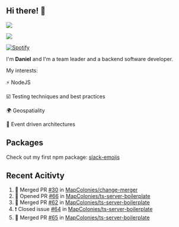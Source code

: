 ## Hi there! 👋
<p>
  <img src="https://i.imgur.com/agb7xe9.png" />
</p>
<p>
  <img src="https://github-readme-stats.vercel.app/api?username=syncush&theme=tokyonight">
</p>

[![Spotify](https://novatorem-rust.vercel.app/api/spotify)](https://open.spotify.com/user/syncush)

I'm **Daniel** and I'm a team leader and a backend software developer.

My interests:

⚡ NodeJS

☑️ Testing techniques and best practices

🌍 Geospatiality

🧠 Event driven architectures

## Packages
Check out my first npm package: [slack-emojis](https://www.npmjs.com/package/slack-emojis)

## Recent Acitivty
<!--START_SECTION:activity-->
1. 🎉 Merged PR [#30](https://github.com/MapColonies/change-merger/pull/30) in [MapColonies/change-merger](https://github.com/MapColonies/change-merger)
2. 💪 Opened PR [#66](https://github.com/MapColonies/ts-server-boilerplate/pull/66) in [MapColonies/ts-server-boilerplate](https://github.com/MapColonies/ts-server-boilerplate)
3. 🎉 Merged PR [#62](https://github.com/MapColonies/ts-server-boilerplate/pull/62) in [MapColonies/ts-server-boilerplate](https://github.com/MapColonies/ts-server-boilerplate)
4. ❗️ Closed issue [#64](https://github.com/MapColonies/ts-server-boilerplate/issues/64) in [MapColonies/ts-server-boilerplate](https://github.com/MapColonies/ts-server-boilerplate)
5. 🎉 Merged PR [#65](https://github.com/MapColonies/ts-server-boilerplate/pull/65) in [MapColonies/ts-server-boilerplate](https://github.com/MapColonies/ts-server-boilerplate)
<!--END_SECTION:activity-->
